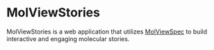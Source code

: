 # MolViewStories

MolViewStories is a web application that utilizes [MolViewSpec](https://molstar.org/mol-view-spec) to build interactive and engaging molecular stories.